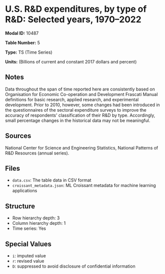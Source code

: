 # U.S. R&D expenditures, by type of R&D: Selected years, 1970–2022

**Modal ID:** 10487

**Table Number:** 5

**Type:** TS (Time Series)

**Units:** (Billions of current and constant 2017 dollars and percent)

## Notes

Data throughout the span of time reported here are consistently based on Organisation for Economic Co-operation and Development Frascati Manual definitions for basic research, applied research, and experimental development. Prior to 2010, however, some changes had been introduced in the questionnaires of the sectoral expenditure surveys to improve the accuracy of respondents' classification of their R&D by type. Accordingly, small percentage changes in the historical data may not be meaningful.

## Sources

National Center for Science and Engineering Statistics, National Patterns of R&D Resources (annual series).

## Files

- `data.csv`: The table data in CSV format
- `croissant_metadata.json`: ML Croissant metadata for machine learning applications

## Structure

- Row hierarchy depth: 3
- Column hierarchy depth: 1
- Time series: Yes

## Special Values

- `i`: imputed value
- `r`: revised value
- `D`: suppressed to avoid disclosure of confidential information
